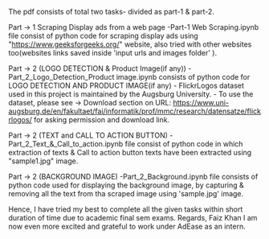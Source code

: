 The pdf consists of total two tasks- divided as part-1 & part-2.

Part -> 1 Scraping Display ads from a web page -Part-1 Web Scraping.ipynb file consist of python code for scraping display ads using "https://www.geeksforgeeks.org/" website, also tried with other websites too(websites links saved inside 'input urls and images folder' ).

Part -> 2 (LOGO DETECTION & Product Image(if any)) - Part_2_Logo_Detection_Product image.ipynb consists of python code for LOGO DETECTION AND PRODUCT IMAGE(if any) - FlickrLogos    dataset used in this project is maintained by the Augsburg University. - To use the dataset, please see ->
Download section on URL: https://www.uni-augsburg.de/en/fakultaet/fai/informatik/prof/mmc/research/datensatze/flickrlogos/ for asking permission and download link.

Part -> 2 (TEXT and CALL TO ACTION BUTTON) -Part_2_Text_&_Call_to_action.ipynb file consist of python code in which extraction of texts & Call to action button texts have been extracted using "sample1.jpg" image.

Part -> 2 (BACKGROUND IMAGE) -Part_2_Background.ipynb file consists of python code used for displaying the background image, by capturing & removing all the text from tha scraped image using 'sample.jpg' image.

Hence, I have tried my best to complete all the given tasks within short duration of time due to academic final sem exams. Regards, Faiz Khan 
I am now even more excited and grateful to work under AdEase as an intern.
 

